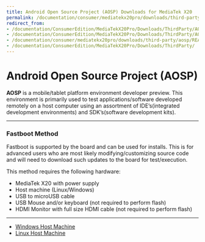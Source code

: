 ```yaml
---
title: Android Open Source Project (AOSP) Downloads for MediaTek X20
permalink: /documentation/consumer/mediatekx20pro/downloads/third-party/aosp/
redirect_from:
- /documentation/ConsumerEdition/MediaTekX20Pro/Downloads/ThirdParty/AOSP/README.md/
- /documentation/ConsumerEdition/MediaTekX20Pro/Downloads/ThirdParty/AOSP/
- /documentation/consumer/mediatekx20pro/downloads/third-party/aosp/README.md/
- /documentation/ConsumerEdition/MediaTekX20Pro/Downloads/ThirdParty/
---
```

# Android Open Source Project (AOSP)

**AOSP** is a mobile/tablet platform environment developer preview. This environment is primarily used to test applications/software developed remotely on a host computer using an assortment of IDE’s(integrated development environments) and SDK’s(software development kits).

***

### Fastboot Method

Fastboot is supported by the board and can be used for installs. This is for advanced users who are most likely modifying/customizing source code and will need to download such updates to the board for test/execution.

This method requires the following hardware:

- MediaTek X20 with power supply
- Host machine (Linux/Windows)
- USB to microUSB cable
- USB Mouse and/or keyboard (not required to perform flash)
- HDMI Monitor with full size HDMI cable (not required to perform flash)

***

- [Windows Host Machine](windows-fastboot.md)
- [Linux Host Machine](linux-fastboot.md)
